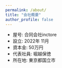 ```yaml
---
permalink: /about/
title: "会社概要"
author_profile: false
---
```


- 屋号: 合同会社inctore
- 設立: 2022年 11月
- 資本金: 50万円
- 代表社員: 堀越保徳
- 所在地: 東京都国立市
